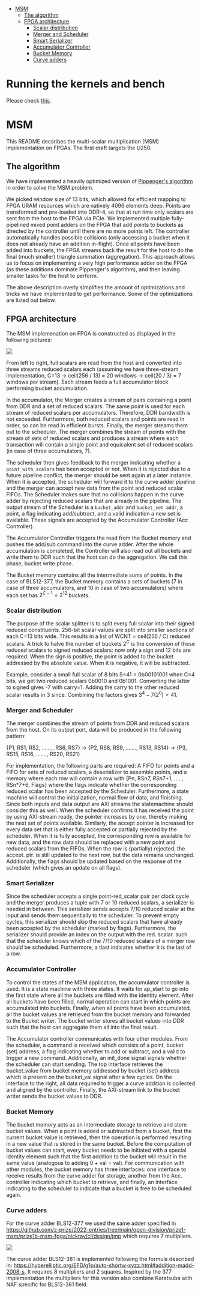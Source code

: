 <!-- TOC start (generated with https://github.com/derlin/bitdowntoc) -->

- [MSM](#msm)
   * [The algorithm](#the-algorithm)
   * [FPGA architecture](#fpga-architecture)
      + [Scalar distribution](#scalar-distribution)
      + [Merger and Scheduler](#merger-and-scheduler)
      + [Smart Serializer](#smart-serializer)
      + [Accumulator Controller](#accumulator-controller)
      + [Bucket Memory](#bucket-memory)
      + [Curve adders](#curve-adders)

<!-- TOC end -->

<!-- TOC --><a name="Running the kernels and bench"></a>
# Running the kernels and bench
Please check [this](sw/ponos-zprize1a/README.md).

<!-- TOC --><a name="msm"></a>
# MSM

This README decsribes the multi-scalar multiplication (MSM) implementation on FPGAs. The first draft targets the U250.

<!-- TOC --><a name="the-algorithm"></a>
## The algorithm

We have implemented a heavily optimized version of [Pippenger's algorithm](https://dl.acm.org/doi/abs/10.1137/0209022) in order to solve the MSM problem.

We picked window size of 13 bits, which allowed for efficient mapping to FPGA URAM resources which are natively 4096 elements deep. Points are transformed and pre-loaded into DDR-4, so that at run time only scalars are sent from the host to the FPGA via PCIe. We implemented multiple fully-pipelined mixed point adders on the FPGA that add points to buckets as directed by the controller until there are no more points left. The controller automatically handles possible collisions (only accessing a bucket when it does not already have an addition in-flight). Once all points have been added into buckets, the FPGA streams back the result for the host to do the final (much smaller) triangle summation (aggregation). This approach allows us to focus on implementing a very high performance adder on the FPGA (as these additions dominate Pippenger's algorithm), and then leaving smaller tasks for the host to perform.

The above description overly simplifies the amount of optimizations and tricks we have implemented to get performance. Some of the optimizations are listed out below.

<!-- TOC --><a name="fpga-architecture"></a>
## FPGA architecture

The MSM implemenation on FPGA is constructed as displayed in the following pictures:

![](docs/msm_system_top.png)

From left to right, full scalars are read from the host and converted into three streams reduced scalars each (assuming we have three-stream implementation, C=13 → ceil(256 / 13) = 20 windows → ceil(20 / 3) = 7 windows per stream). Each stream feeds a full accumulator block performing bucket accumulation.

In the accumulator, the Merger creates a stream of pairs containing a point from DDR and a set of reduced scalars. The same point is used for each stream of reduced scalars per accumulators. Therefore, DDR bandwidth is not exceeded. Furthermore, both reduced scalars and points are read in order, so can be read in efficient bursts. Finally, the merger streams them out to the scheduler. The merger combines the stream of points with the stream of sets of reduced scalars and produces a stream where each transaction will contain a single point and equicalent set of reduced scalars (in case of three accumulators, 7).

The scheduler then gives feedback to the merger indicating whether a `point_with_scalars` has been accepted or not. When it is rejected due to a future pipeline conflict, the merger should be sent again at a later instance. When it is accepted, the scheduler will forward it to the curve adder pipeline and the merger can accept new data from the point and reduced scalar FIFOs. The Scheduler makes sure that no collisions happen in the curve adder by rejecting reduced scalars that are already in the pipeline. The output stream of the Scheduler is a `bucket_addr` and `bucket_set addr`, a point, a flag indicating add/subtract, and a valid indication a new set is available. These signals are accepted by the Accumulator Controller (Acc Controller).

The Accumulator Controller triggers the read from the Bucket memory and pushes the add/sub command into the curve adder. After the whole accumulation is completed, the Controller will also read out all buckets and write them to DDR such that the host can do the aggregation. We call this phase, bucket write phase.

The Bucket memory contains all the intermediate sums of points. In the case of BLS12-377, the Bucket memory contains a sets of buckets (7 in case of three accumulators, and 10 in case of two accumulators) where each set has $2^{C-1}=2^{12}$ buckets.  


<!-- TOC --><a name="scalar-distribution"></a>
### Scalar distribution

The purpose of the scalar splitter is to split every full scalar into their signed reduced constituents. 256-bit scalar values are split into smaller sections of each C=13 bits wide. This results in a list of WCNT = ceil(256 / C) reduced scalars. A trick to halve the number of buckets $2^{C}$ is the conversion of these reduced scalars to signed reduced scalars: now only a sign and 12 bits are required. When the sign is positive, the point is added to the bucket addressed by the absolute value. When it is negative, it will be subtracted. 

Example, consider a small full scalar of 8 bits S=41 = 0b00101001 when C=4 bits, we get two reduced scalars 0b0010 and 0b1001. Converting the latter to signed gives -7 with carry=1. Adding the carry to the other reduced scalar results in 3 since. Combining the factors gives $3^{4} - 7 (2^0) = 41$.

<!-- TOC --><a name="merger-and-scheduler"></a>
### Merger and Scheduler

The merger combines the stream of points from DDR and reduced scalars from the host. On its output port, data will be produced in the following pattern:

{P1, RS1, RS2, ……., RS6, RS7} → {P2, RS8, RS9, ……., RS13, RS14} → {P3, RS15, RS16, ……., RS20, RS21}

For implementation, the following parts are required: A FIFO for points and a FIFO for sets of reduced scalars, a deserializer to assemble points, and a memory where each row will contain a row with {Pn, RSn*7, RSn*7+1, ….., RSn*7+6, Flags} where the flags indicate whether the corresponding reduced scalar has been accepted by the Scheduler. Furthermore, a state machine will control the initialization, normal flow of data, and finishing. Since both inputs and data output are AXI streams the statemachine should consider this as well. When the scheduler confirms it has received the point by using AXI-stream ready, the pointer increases by one, thereby making the next set of points available. Similarly, the accept pointer is increased for every data set that is either fully accepted or partially rejected by the scheduler. When it is fully accepted, the corresponding row is available for new data, and the row data should be replaced with a new point and reduced scalars from the FIFOs. When the row is (partially) rejected, the accept. ptr. is still updated to the next row, but the data remains unchanged. Additionally, the flags should be updated based on the response of the scheduler (which gives an update on all flags). 

<!-- TOC --><a name="smart-serializer"></a>
### Smart Serializer

Since the scheduler accepts a single point-red_scalar pair per clock cycle and the merger produces a tuple with 7 or 10 reduced scalars, a serializer is needed in between. This serializer sends accepts 7/10 reduced scalar at the input and sends them sequentially to the scheduler. To prevent empty cycles, this serializer should skip the reduced scalars that have already been accepted by the scheduler (marked by flags). Furthermore, the serializer should provide an index on the output with the red. scalar. such that the scheduler knows which of the 7/10 reduced scalars of a merger row should be scheduled. Furthermore, a tlast indicates whether it is the last of a row. 


<!-- TOC --><a name="accumulator-controller"></a>
### Accumulator Controller

To control the states of the MSM application, the accumulator controller is used. It is a state machine with three states. It waits for ap_start to go into the first state where all the buckets are filled with the identity element. After all buckets have been filled, normal operation can start in which points are accumulated into buckets. Finally, when all points have been accumulated, all the bucket values are retrieved from the bucket memory and forwarded to the Bucket writer. The bucket writer stores all bucket values into DDR such that the host can aggregate them all into the final result.

The Accumulator controller communicates with four other modules. From the scheduler, a command is received which consists of a point, bucket (set) address, a flag indicating whether to add or subtract, and a valid to trigger a new command. Additionally, an init_done signal signals whether the scheduler can start sending. The top interface retrieves the bucket_value from bucket memory addressed by bucket (set) address which is present on the bucket_val signal after a few cycles. On the interface to the right, all data required to trigger a curve addition is collected and aligned by the controller. Finally, the AXI-stream link to the bucket writer sends the bucket values to DDR.

<!-- TOC --><a name="bucket-memory"></a>
### Bucket Memory

The bucket memory acts as an intermediate storage to retrieve and store bucket values. When a point is added or subtracted from a bucket, first the current bucket value is retrieved, then the operation is performed resulting in a new value that is stored in the same bucket. Before the computation of bucket values can start, every bucket needs to be initiated with a special identity element such that the first addition to the bucket will result in the same value (analogous to adding 0 + val = val). For communication with other modules, the bucket memory has three interfaces: one interface to receive results from the curve adder for storage, another from the Acc. controller indicating which bucket to retrieve, and finally, an interface indicating to the scheduler to indicate that a bucket is free to be scheduled again.

<!-- TOC --><a name="curve-adders"></a>
### Curve adders

For the curve adder BLS12-377 we used the same adder specified in https://github.com/z-prize/2022-entries/tree/main/open-division/prize1-msm/prize1b-msm-fpga/nickray/cl/design/jmp which requires 7 multipliers.

![](docs/curve_adder_377.png)

The curve adder BLS12-381 is implemented following the formula described in: https://hyperelliptic.org/EFD/g1p/auto-shortw-xyzz.html#addition-madd-2008-s. It requires 8 multipliers and 2 squares. Inspired by the 377 implementation the multipliers for this version also combine Karatsuba with NAF specific for BLS12-381 field.

